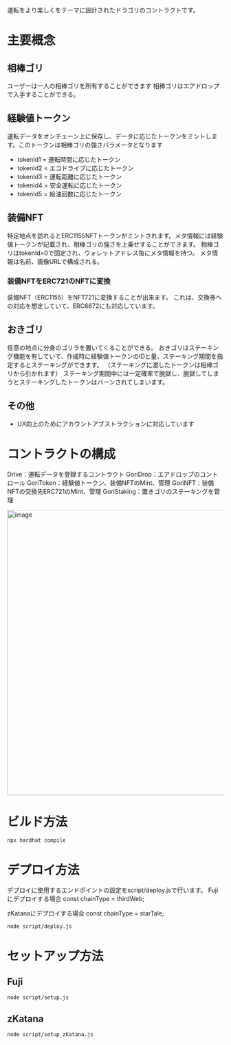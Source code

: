 運転をより楽しくをテーマに設計されたドラゴリのコントラクトです。

# 主要概念

## 相棒ゴリ
 ユーザーは一人の相棒ゴリを所有することができます
 相棒ゴリはエアドロップで入手することができる。

## 経験値トークン
運転データをオンチェーン上に保存し、データに応じたトークンをミントします。このトークンは相棒ゴリの強さパラメータとなります
- tokenId1 = 運転時間に応じたトークン
- tokenId2 = エコドライブに応じたトークン
- tokenId3 = 運転距離に応じたトークン
- tokenId4 = 安全運転に応じたトークン
- tokenId5 = 給油回数に応じたトークン

## 装備NFT
特定地点を訪れるとERC1155NFTトークンがミントされます。メタ情報には経験値トークンが記載され、相棒ゴリの強さを上乗せすることができます。
相棒ゴリはtokenId=0で固定され、ウォレットアドレス毎にメタ情報を持つ。
メタ情報は名前、画像URLで構成される。

### 装備NFTをERC721のNFTに変換
装備NFT（ERC1155）をNFT721に変換することが出来ます。
これは、交換券への対応を想定していて、ERC6672にも対応しています。

## おきゴリ
任意の地点に分身のゴリラを置いてくることができる。
おきゴリはステーキング機能を有していて、作成時に経験値トークンのIDと量、ステーキング期間を指定するとステーキングができます。
（ステーキングに渡したトークンは相棒ゴリから引かれます）
ステーキング期間中には一定確率で脱獄し、脱獄してしまうとステーキングしたトークンはバーンされてしまいます。

## その他
- UX向上のためにアカウントアブストラクションに対応しています

# コントラクトの構成
Drive：運転データを登録するコントラクト
GoriDrop：エアドロップのコントロール
GoriToken：経験値トークン、装備NFTのMint、管理
GoriNFT：装備NFTの交換先ERC721のMint、管理
GoriStaking：置きゴリのステーキングを管理

<img width="662" alt="image" src="https://github.com/mossan-ultra/DrivingGorilla/assets/95908731/1950a279-1934-4bd0-93b5-056637c8b0f0">


# ビルド方法
```
npx hardhat compile
```

# デプロイ方法
デプロイに使用するエンドポイントの設定をscript/deploy.jsで行います。
Fujiにデプロイする場合
const chainType = thirdWeb;

zKatanaにデプロイする場合
const chainType = starTale;

```
node script/deploy.js
```

# セットアップ方法
## Fuji
```
node script/setup.js
```

## zKatana
```
node script/setup_zKatana.js
```


